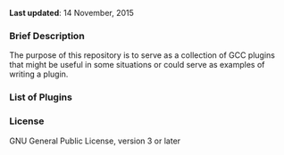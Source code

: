 **Last updated**: 14 November, 2015

### Brief Description ###

The purpose of this repository is to serve as a collection of GCC plugins that
might be useful in some situations or could serve as examples of writing a
plugin.

### List of Plugins ###

### License ###

GNU General Public License, version 3 or later
